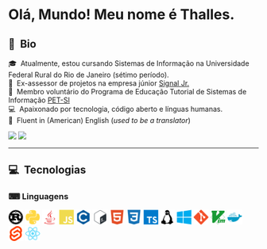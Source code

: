 # Olá, Mundo! Meu nome é Thalles.

## 👾&nbsp; Bio
🎓&nbsp; Atualmente, estou cursando Sistemas de Informação na Universidade Federal Rural do Rio de Janeiro (sétimo período).  
💜&nbsp; Ex-assessor de projetos na empresa júnior [Signal Jr.](https://www.signaljunior.com.br)  
💜&nbsp; Membro voluntário do Programa de Educação Tutorial de Sistemas de Informação [PET-SI](https://pet-si.ufrrj.br)  
💻&nbsp; Apaixonado por tecnologia, código aberto e línguas humanas.  
🎩&nbsp; Fluent in (American) English (*used to be a translator*)  

<div>
  <a href = "mailto:ts.rodr@gmail.com"><img src="https://img.shields.io/badge/-Gmail-%23333?style=for-the-badge&logo=gmail&logoColor=white" target="_blank"></a>
  <a href="https://www.linkedin.com/in/tsrodr/" target="_blank"><img src="https://img.shields.io/badge/-LinkedIn-%230077B5?style=for-the-badge&logo=linkedin&logoColor=white" target="_blank"></a> 
</div>

  ---

## 💻&nbsp; Tecnologias
<div>
  <h3>⌨ Linguagens</h3>
  <img align="center" style="width: 30px; margin-bottom: 3px;" alt="Rust" src="https://github.com/devicons/devicon/blob/master/icons/rust/rust-plain.svg">
  <img align="center" style="width: 30px; margin-bottom: 3px;" alt="Python" src="https://github.com/devicons/devicon/blob/master/icons/python/python-plain.svg">
  <img align="center" style="width: 30px; margin-bottom: 3px;" alt="Java" src="https://github.com/devicons/devicon/blob/master/icons/java/java-plain.svg">
  <img align="center" style="width: 30px; margin-bottom: 3px;" alt="Javascript" src="https://github.com/devicons/devicon/blob/master/icons/javascript/javascript-plain.svg">
  <img align="center" style="width: 30px; margin-bottom: 3px;" alt="C" src="https://github.com/devicons/devicon/blob/master/icons/c/c-plain.svg">
  <img align="center" style="width: 30px; margin-bottom: 3px;" alt="Bash" src="https://github.com/devicons/devicon/blob/master/icons/bash/bash-plain.svg">
  <img align="center" style="width: 30px; margin-bottom: 3px;" alt="HTML5" src="https://github.com/devicons/devicon/blob/master/icons/html5/html5-plain.svg">
  <img align="center" style="width: 30px; margin-bottom: 3px;" alt="CSS3" src="https://github.com/devicons/devicon/blob/master/icons/css3/css3-plain.svg">
  <img align="center" style="width: 30px; margin-bottom: 3px;" alt="Typescript" src="https://github.com/devicons/devicon/blob/master/icons/typescript/typescript-plain.svg">
  <img align="center" style="width: 30px; margin-bottom: 3px;" alt="I use Arch, BTW" src="https://github.com/devicons/devicon/blob/master/icons/linux/linux-plain.svg">
  <img align="center" style="width: 30px; margin-bottom: 3px;" alt="Microsoft Windows" src="https://github.com/devicons/devicon/blob/master/icons/windows8/windows8-original.svg">
  <img align="center" style="width: 30px; margin-bottom: 3px;" alt="Git" src="https://github.com/devicons/devicon/blob/master/icons/git/git-plain.svg">
  <img align="center" style="width: 30px; margin-bottom: 3px;" alt="Vim" src="https://github.com/devicons/devicon/blob/master/icons/vim/vim-plain.svg">
  <img align="center" style="width: 30px; margin-bottom: 3px;" alt="Docker" src="https://github.com/devicons/devicon/blob/master/icons/docker/docker-plain.svg">
  <img align="center" style="width: 30px; margin-bottom: 3px;" alt="Svelte" src="https://github.com/devicons/devicon/blob/master/icons/svelte/svelte-original.svg">
  <img align="center" style="width: 30px; margin-bottom: 3px;" alt="React.js" src="https://github.com/devicons/devicon/blob/master/icons/react/react-original.svg">
  <br>
</div>
